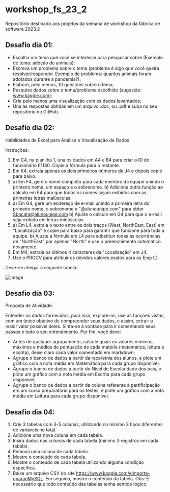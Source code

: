 # workshop_fs_23_2
Repositório destinado aos projetos da semana de workshop da fábrica de software 2023.2

## Desafio dia 01:

- Escolha um tema que você se interesse para pesquisar sobre (Exemplo de tema:
adoção de animais);
- Escreva um problema sobre o tema (problema é algo que você queira
resolver/responder. Exemplo de problema: quantos animais foram adotados durante
a pandemia?);
- Elabore, pelo menos, 10 questões sobre o tema;
- Pesquise dados sobre o tema/problema escolhido (sugestão: www.kaggle.com);
- Crie pelo menos uma visualização com os dados levantados;
- Una as respostas obtidas em um arquivo .doc, ou .pdf e suba no seu repositório no
GitHub.

## Desafio dia 02:

Habilidades de Excel para Análise e Visualização de Dados

Instruções:

1) Em C4, na planilha 1, una os dados em A4 e B4 para criar o ID do funcionário F1180. Copie a fórmula para o restante.
2) Em K4, extraia apenas os dois primeiros números de J4 e depois copie para baixo.
3) a) Em F4, gere o nome completo para cada membro da equipe unindo o primeiro nome, um espaço e o sobrenome.
   b) Adicione outra função ao cálculo em F4 para que todos os nomes sejam exibidos com as primeiras letras maiúsculas. 
4) a) Em G4, gere um endereço de e-mail unindo a primeira letra do primeiro nome, o sobrenome e "@alunounipe.com" para obter Sbacata@alunounipe.com
   b) Ajuste o cálculo em G4 para que o e-mail seja exibido em letras minúsculas
5) a) Em L4, extraia o texto entre os dois traços (West, NorthEast, East) em "Localização" e copie para baixo para garantir que funcione para toda a equipe.
   b) Ajuste a fórmula em L4 para substituir todas as ocorrências de "NorthEast" por apenas "North" e use o preenchimento automático novamente.
6) Em M4, extraia os últimos 4 caracteres da "Localização" em J4.
7) Use o PROCV para atribuir os devidos valores exatos para os Emp ID

Deve-se chegar à seguinte tabela:

![image](https://github.com/a-danielabarreto/workshop_fs_23_2/assets/129341716/08983255-b4d8-4213-9a2e-02a490052307)

## Desafio dia 03:

Proposta de Atividade:

Entender os dados fornecidos, para isso, explore-os, use as funções vistas, com um único objetivo de compreender seus dados, e assim, extrair o maior valor possível deles. Sinta-se à vontade para ir comentando seus passos e todo o seu entendimento. Por fim, você deve:

- Antes de qualquer agrupamento, calcule quais os valores mínimos, máximos e médios de pontuação de cada matéria (matemática, leitura e escrita), deixe claro cada valor comentado em markdown;
- Agrupe o banco de dados a partir da raça/etnia dos alunos, e plote um gráfico com a nota média em Matemática para cada grupo disponível;
- Agrupe o banco de dados a partir do Nível de Escolaridade dos pais, e plote um gráfico com a nota média em Escrita para cada grupo disponível;
- Agrupe o banco de dados a partir da coluna referente à partificipação em um curso preparatório para os testes, e plote um gráfico com a nota média em Leitura para cada grupo disponível.

## Desafio dia 04:

1) Crie 3 tabelas com 3-5 colunas, utilizando no mínimo 3 tipos diferentes de variáveis no total.
2) Adicione uma nova coluna em cada tabela.
3) Insira dados nas colunas de cada tabela (mínimo 3 registros em cada tabela).
4) Remova uma coluna de cada tabela.
5) Mostre o conteúdo de cada tabela. 
6) Mostre o conteúdo de cada tabela utilizando alguma condição específica.
7) Baixe um arquivo CSV do site https://www.kaggle.com/eimporte-oparaoMySQL. Em seguida, mostre o conteúdo da tabela.
Obs: É necessário que todo conteúdo das tabelas tenha sentido lógico.

